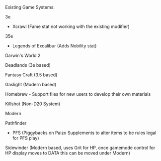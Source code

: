 
Existing Game Systems:

3e
- Xcrawl (Fame stat not working with the existing modifier)

35e
- Legends of Excalibur (Adds Nobility stat)

Darwin's World 2

Deadlands (3e based)

Fantasy Craft (3.5 based)

Gaslight (Modern based)

Homebrew - Support files for new users to develop their own materials

Killshot (Non-D20 System)

Modern

Pathfinder
- PFS (Piggybacks on Paizo Supplements to alter items to be rules legal for PFS play)

Sidewinder (Modern based, uses Grit for HP, once gamemode control for HP display moves to DATA this can be moved under Modern)
